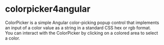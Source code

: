 # colorpicker4angular
ColorPicker is a simple Angular color-picking popup control that implements an input of a color value as a string in a standard CSS hex or rgb format. You can interact with the ColorPicker by clicking on a colored area to select a color.
